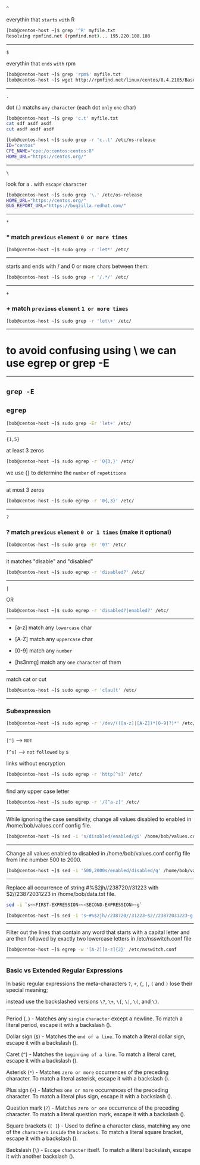 
`^`

everythin that `starts` `with` R

```bash
[bob@centos-host ~]$ grep '^R' myfile.txt 
Resolving rpmfind.net (rpmfind.net)... 195.220.108.108
```

________________________________________________________________________________________________

`$`

everythin that `ends` `with` rpm

```bash
[bob@centos-host ~]$ grep 'rpm$' myfile.txt 
[bob@centos-host ~]$ wget http://rpmfind.net/linux/centos/8.4.2105/BaseOS/x86_64/os/Packages/iputils-20180629-7.el8.x86_64.rpm
```

________________________________________________________________________________________________

`.`

dot (.) matchs `any` `character` (each dot `only` `one` char)
```bash
[bob@centos-host ~]$ grep 'c.t' myfile.txt
cat sdf asdf asdf
cut asdf asdf asdf
```



```bash
[bob@centos-host ~]$ sudo grep -r 'c..t' /etc/os-release 
ID="centos"
CPE_NAME="cpe:/o:centos:centos:8"
HOME_URL="https://centos.org/"
```

________________________________________________________________________________________________

`\`

look for a . with `escape` `character`

```bash
[bob@centos-host ~]$ sudo grep '\.' /etc/os-release 
HOME_URL="https://centos.org/"
BUG_REPORT_URL="https://bugzilla.redhat.com/"
```

________________________________________________________________________________________________

`*`

### * match `previous` `element` `0 or more times`

```bash
[bob@centos-host ~]$ sudo grep -r 'let*' /etc/ 
```

________________________________________________________________________________________________


starts and ends with / and 0 or more chars between them:

```bash
[bob@centos-host ~]$ sudo grep -r '/.*/' /etc/
```

________________________________________________________________________________________________

`+`

### + match `previous` `element` `1 or more times`

```bash
[bob@centos-host ~]$ sudo grep -r 'let\+' /etc/ 
```

________________________________________________________________________________________________


# to avoid confusing using \ we can use egrep or grep -E

________________________________________________________________________________________________

## `grep -E`

## `egrep`


```bash
[bob@centos-host ~]$ sudo grep -Er 'let+' /etc/
```

________________________________________________________________________________________________

`{1,5}`

at least 3 zeros

```bash
[bob@centos-host ~]$ sudo egrep -r '0{3,}' /etc/ 
```

we use {} to determine the `number` of `repetitions`

________________________________________________________________________________________________


at most 3 zeros

```bash
[bob@centos-host ~]$ sudo egrep -r '0{,3}' /etc/ 
```

________________________________________________________________________________________________

`?`

 ### ? match `previous` `element` `0 or 1 times` (make it optional)

```bash
[bob@centos-host ~]$ sudo grep -Er '0?' /etc/ 
```

________________________________________________________________________________________________


it matches "disable" and "disabled"

```bash
[bob@centos-host ~]$ sudo egrep -r 'disabled?' /etc/
```

________________________________________________________________________________________________


`|`

OR

```bash
[bob@centos-host ~]$ sudo egrep -r 'disabled?|enabled?' /etc/
```

________________________________________________________________________________________________


- [a-z]      match any `lowercase` char

- [A-Z]       match any `uppercase` char

- [0-9]       match any `number`

- [hs3nmg]    match any `one` `character` of them


________________________________________________________________________________________________


match cat or cut

```bash
[bob@centos-host ~]$ sudo egrep -r 'c[au]t' /etc/
```

________________________________________________________________________________________________


### Subexpression

```bash
[bob@centos-host ~]$ sudo egrep -r '/dev/(([a-z]|[A-Z])*[0-9]?)*' /etc/
```

________________________________________________________________________________________________


`[^]` --> `NOT`

`[^s]` --> `not` `followed` `by` s

links without encryption

```bash
[bob@centos-host ~]$ sudo egrep -r 'http[^s]' /etc/
```

________________________________________________________________________________________________


find any upper case letter

```bash
[bob@centos-host ~]$ sudo egrep -r '/[^a-z]' /etc/
```

________________________________________________________________________________________________


While ignoring the case sensitivity, change all values disabled to enabled in /home/bob/values.conf config file.

```bash
[bob@centos-host ~]$ sed -i 's/disabled/enabled/gi' /home/bob/values.conf
```

________________________________________________________________________________________________


Change all values enabled to disabled in /home/bob/values.conf config file from line number 500 to 2000.

```bash
[bob@centos-host ~]$ sed -i '500,2000s/enabled/disabled/g' /home/bob/values.conf
```

________________________________________________________________________________________________


Replace all occurrence of string #%$2jh//238720//31223 with $2//23872031223 in /home/bob/data.txt file.

```bash
sed -i `s~<FIRST-EXPRESSION>~<SECOND-EXPRESSION>~g`
```

```bash
[bob@centos-host ~]$ sed -i 's~#%$2jh//238720//31223~$2//23872031223~g' /home/bob/data.txt
```

________________________________________________________________________________________________


Filter out the lines that contain any word that starts with a capital letter and are then followed by exactly two lowercase letters in /etc/nsswitch.conf file 

```bash
[bob@centos-host ~]$ egrep -w '[A-Z][a-z]{2}' /etc/nsswitch.conf
```

________________________________________________________________________________________________


###   Basic vs Extended Regular Expressions

In basic regular expressions the meta-characters `?`, `+`, `{`, `|`, `(` and `)` lose their special meaning;
       
instead use the backslashed versions `\?`, `\+`, `\{`, `\|`, `\(`, and `\)`.



________________________________________________________________________________________________


Period (`.`) - Matches any `single` `character` except a newline. To match a literal period, escape it with a backslash ().

Dollar sign (`$`) - Matches the `end of a line`. To match a literal dollar sign, escape it with a backslash ().

Caret (`^`) - Matches the `beginning of a line`. To match a literal caret, escape it with a backslash ().

Asterisk (`*`) - Matches `zero or more` occurrences of the preceding character. To match a literal asterisk, escape it with a backslash ().

Plus sign (`+`) - Matches `one or more` occurrences of the preceding character. To match a literal plus sign, escape it with a backslash ().

Question mark (`?`) - Matches `zero or one` occurrence of the preceding character. To match a literal question mark, escape it with a backslash ().

Square brackets (`[ ]`) - Used to define a character class, matching `any` one of the `characters` `inside` the `brackets`. To match a literal square bracket, escape it with a backslash ().

Backslash (`\`) - `Escape` `character` itself. To match a literal backslash, escape it with another backslash (\).

